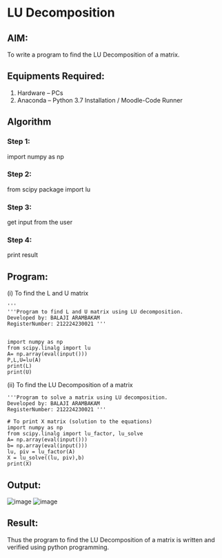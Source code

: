 # LU Decomposition 

## AIM:
To write a program to find the LU Decomposition of a matrix.

## Equipments Required:
1. Hardware – PCs
2. Anaconda – Python 3.7 Installation / Moodle-Code Runner

## Algorithm
### Step 1:
import numpy as np
### Step 2:
from scipy package import lu
### Step 3:
get input from the user
### Step 4:
print result
## Program:
(i) To find the L and U matrix
```
'''
'''Program to find L and U matrix using LU decomposition.
Developed by: BALAJI ARAMBAKAM
RegisterNumber: 212224230021 '''


import numpy as np
from scipy.linalg import lu
A= np.array(eval(input()))
P,L,U=lu(A)
print(L)
print(U)
```
(ii) To find the LU Decomposition of a matrix
```
'''Program to solve a matrix using LU decomposition.
Developed by: BALAJI ARAMBAKAM
RegisterNumber: 212224230021 '''

# To print X matrix (solution to the equations)
import numpy as np
from scipy.linalg import lu_factor, lu_solve
A= np.array(eval(input()))
b= np.array(eval(input()))
lu, piv = lu_factor(A)
X = lu_solve((lu, piv),b)
print(X)

```

## Output:
![image](https://github.com/user-attachments/assets/e270fa5e-9da2-485c-83bf-7aadea25915e)
![image](https://github.com/user-attachments/assets/c783cf38-cfc3-4d54-bbe5-e97e2d36fe07)

## Result:
Thus the program to find the LU Decomposition of a matrix is written and verified using python programming.

